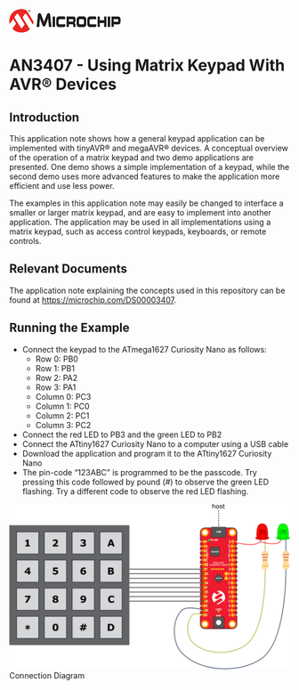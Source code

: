 <a href="https://microchip.com" target="_blank" align="left">
  <img width=200px height=auto src="images/MicrochipLogo.png">
</a>


# AN3407 -  Using Matrix Keypad With AVR® Devices

## Introduction
This application note shows how a general keypad application can be implemented with tinyAVR® and megaAVR® devices. A conceptual overview of the operation of a matrix keypad and two demo applications are presented. One demo shows a simple implementation of a keypad, while the second demo uses more advanced features to make the application more efficient and use less power.

The examples in this application note may easily be changed to interface a smaller or larger matrix keypad, and are easy to implement into another application. The application may be used in all implementations using a matrix keypad, such as access control keypads, keyboards, or remote controls.

## Relevant Documents
The application note explaining the concepts used in this repository can be found at https://microchip.com/DS00003407.


## Running the Example

* Connect the keypad to the ATmega1627 Curiosity Nano as follows:
  * Row 0: PB0
  * Row 1: PB1
  * Row 2: PA2
  * Row 3: PA1
  * Column 0: PC3
  * Column 1: PC0
  * Column 2: PC1
  * Column 3: PC2
* Connect the red LED to PB3 and the green LED to PB2
* Connect the ATtiny1627 Curiosity Nano to a computer using a USB cable
* Download the application and program it to the ATtiny1627 Curiosity Nano
* The pin-code “123ABC” is programmed to be the passcode. Try pressing this code followed by pound (#) to observe the green LED flashing. Try a different code to observe the red LED flashing.

<p align="left">
  <img width=800px height=auto src="images/connection_diagram.png">
  <br>Connection Diagram<br>
</p>
